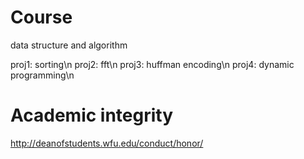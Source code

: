 Course
=============================
data structure and algorithm

proj1: sorting\n
proj2: fft\n
proj3: huffman encoding\n
proj4: dynamic programming\n

Academic integrity
=============================

http://deanofstudents.wfu.edu/conduct/honor/
